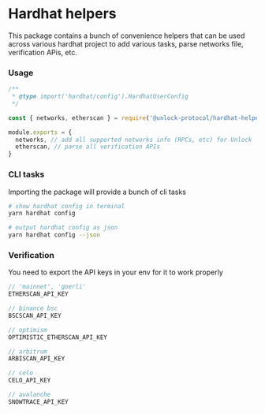 # Hardhat helpers

This package contains a bunch of convenience helpers that can be used across various hardhat project to add various tasks, parse networks file, verification APis, etc.

### Usage

```js
/**
 * @type import('hardhat/config').HardhatUserConfig
 */

const { networks, etherscan } = require('@unlock-protocol/hardhat-helpers')

module.exports = {
  networks, // add all supported networks info (RPCs, etc) for Unlock
  etherscan, // parse all verification APIs
}
```

### CLI tasks

Importing the package will provide a bunch of cli tasks

```sh
# show hardhat config in terminal
yarn hardhat config

# output hardhat config as json
yarn hardhat config --json
```

### Verification

You need to export the API keys in your env for it to work properly

```js
// 'mainnet', 'goerli'
ETHERSCAN_API_KEY

// binance bsc
BSCSCAN_API_KEY

// optimism
OPTIMISTIC_ETHERSCAN_API_KEY

// arbitrum
ARBISCAN_API_KEY

// celo
CELO_API_KEY

// avalanche
SNOWTRACE_API_KEY
```
